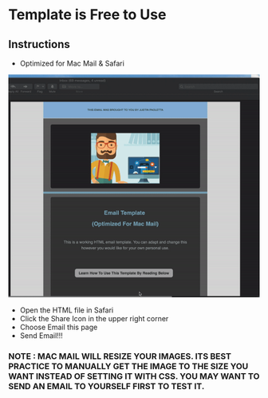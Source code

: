 # Template is Free to Use

## Instructions

- Optimized for Mac Mail & Safari

![](temp1.gif)

- Open the HTML file in Safari
- Click the Share Icon in the upper right corner
- Choose Email this page
- Send Email!!!

### NOTE : MAC MAIL WILL RESIZE YOUR IMAGES.  ITS BEST PRACTICE TO MANUALLY GET THE IMAGE TO THE SIZE YOU WANT INSTEAD OF SETTING IT WITH CSS.  YOU MAY WANT TO SEND AN EMAIL TO YOURSELF FIRST TO TEST IT.